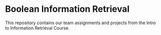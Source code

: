 # Boolean Information Retrieval
This repository contains our team assignments and projects from the Intro to Information Retrieval Course.
